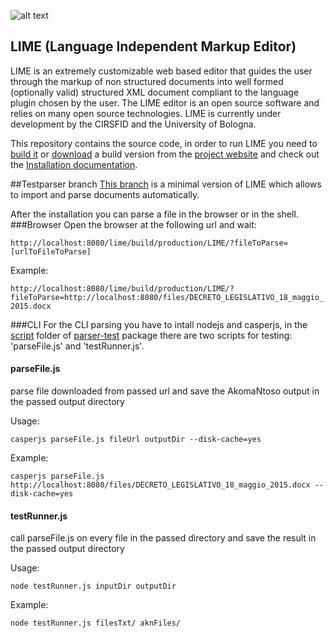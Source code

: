 ![alt text](http://lime.cirsfid.unibo.it/wp-content/uploads/2014/02/logo_lime1.png "Logo Title")


LIME (Language Independent Markup Editor)
---


LIME is an extremely customizable web based editor that guides the user through the markup of non structured documents into well formed (optionally valid) structured XML document compliant to the language plugin chosen by the user. The LIME editor is an open source software and relies on many open source technologies. LIME is currently under development by the CIRSFID and the University of Bologna.

This repository contains the source code, in order to run LIME you need to [build it](docs/Build.md) or [download](http://lime.cirsfid.unibo.it/?page_id=8) a build version from the [project website](http://lime.cirsfid.unibo.it/) and check out the [Installation documentation](http://lime.cirsfid.unibo.it/?page_id=134).

##Testparser branch
[This branch](https://github.com/cirsfid-unibo/lime/tree/testparser) is a minimal version of LIME which allows to import and parse documents automatically.

After the installation you can parse a file in the browser or in the shell.
###Browser
Open the browser at the following url and wait:

`http://localhost:8080/lime/build/production/LIME/?fileToParse=[urlToFileToParse]`

Example:

`http://localhost:8080/lime/build/production/LIME/?fileToParse=http://localhost:8080/files/DECRETO_LEGISLATIVO_18_maggio_2015.docx`

###CLI
For the CLI parsing you have to intall nodejs and casperjs, in the [script](https://github.com/cirsfid-unibo/lime/tree/testparser/packages/parser-test/scripts) folder of [parser-test](https://github.com/cirsfid-unibo/lime/tree/testparser/packages/parser-test) package there are two scripts for testing: 'parseFile.js' and 'testRunner.js'.
#### parseFile.js
parse file downloaded from passed url and save the AkomaNtoso output in the passed output directory

Usage:

`casperjs parseFile.js fileUrl outputDir --disk-cache=yes`

Example:

`casperjs parseFile.js http://localhost:8080/files/DECRETO_LEGISLATIVO_18_maggio_2015.docx --disk-cache=yes`

#### testRunner.js
call parseFile.js on every file in the passed directory and save the result in the passed output directory

Usage:

`node testRunner.js inputDir outputDir`

Example:

`node testRunner.js filesTxt/ aknFiles/`
